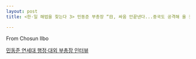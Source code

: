 ```yaml
---
layout: post
title: <한·일 해법을 찾는다 3> 민동준 부총장 “日, 싸움 안끝낸다...중국도 공격해 올 것”

---
```

From Chosun Ilbo

[민동준 연세대 행정·대외 부총장 인터뷰](http://news.chosun.com/site/data/html_dir/2019/08/18/2019081800498.html)
